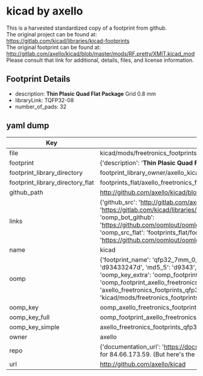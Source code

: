 # kicad by axello  
This is a harvested standardized copy of a footprint from github.  
The original project can be found at:  
https://gitlab.com/kicad/libraries/kicad-footprints  
The original footprint can be found at:
http://gitlab.com/axello/kicad/blob/master/mods/RF.pretty/XMIT.kicad_mod
Please consult that link for additional, details, files, and license information.  
## Footprint Details
* description: <B>Thin Plasic Quad Flat Package</B> Grid 0.8 mm  
* libraryLink: TQFP32-08  
* number_of_pads: 32  
## yaml dump  
| Key | Value |  
| --- | --- |  
| file | kicad/mods/freetronics_footprints.pretty/QFP32_7mm_0.8mm.kicad_mod |  
| footprint | {'description': '<B>Thin Plasic Quad Flat Package</B> Grid 0.8 mm', 'libraryLink': 'TQFP32-08', 'number_of_pads': 32} |  
| footprint_library_directory | footprint_library_owner/axello_kicad |  
| footprint_library_directory_flat | footprints_flat/axello_freetronics_footprints_qfp32_7mm_0_8mm/working |  
| github_path | http://github.com/axello/kicad/blob/master/mods/freetronics_footprints.pretty/QFP32_7mm_0.8mm.kicad_mod |  
| links | {'github_src': 'http://gitlab.com/axello/kicad/blob/master/mods/RF.pretty/XMIT.kicad_mod', 'github_src_repo': 'https://gitlab.com/kicad/libraries/kicad-footprints', 'oomp_bot': 'footprints/axello_freetronics_footprints_qfp32_7mm_0_8mm/working', 'oomp_bot_github': 'https://github.com/oomlout/oomlout_oomp_footprint_bot/tree/main/footprints/axello_freetronics_footprints_qfp32_7mm_0_8mm/working', 'oomp_src_flat': 'footprints_flat/footprints_flat/axello_freetronics_footprints_qfp32_7mm_0_8mm/working', 'oomp_src_flat_github': 'https://github.com/oomlout/oomlout_oomp_footprint_src/tree/main/footprints_flat/axello_freetronics_footprints_qfp32_7mm_0_8mm/working'} |  
| name | kicad |  
| oomp | {'footprint_name': 'qfp32_7mm_0_8mm', 'library_name': 'freetronics_footprints', 'md5': 'd93433247d3ddec9d61042d511e3b4ec', 'md5_10': 'd93433247d', 'md5_5': 'd9343', 'md5_6': 'd93433', 'oomp_key': 'oomp_axello_freetronics_footprints_qfp32_7mm_0_8mm', 'oomp_key_extra': 'oomp_footprint_axello_freetronics_footprints_qfp32_7mm_0_8mm', 'oomp_key_full': 'oomp_footprint_axello_freetronics_footprints_qfp32_7mm_0_8mm_d93433', 'oomp_key_simple': 'axello_freetronics_footprints_qfp32_7mm_0_8mm', 'original_filename': 'kicad/mods/freetronics_footprints.pretty/QFP32_7mm_0.8mm.kicad_mod', 'owner_name': 'axello'} |  
| oomp_key | oomp_axello_freetronics_footprints_qfp32_7mm_0_8mm |  
| oomp_key_full | oomp_footprint_axello_freetronics_footprints_qfp32_7mm_0_8mm |  
| oomp_key_simple | axello_freetronics_footprints_qfp32_7mm_0_8mm |  
| owner | axello |  
| repo | {'documentation_url': 'https://docs.github.com/rest/overview/resources-in-the-rest-api#rate-limiting', 'message': "API rate limit exceeded for 84.66.173.59. (But here's the good news: Authenticated requests get a higher rate limit. Check out the documentation for more details.)"} |  
| url | http://github.com/axello/kicad |  

